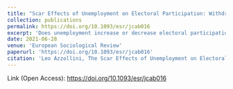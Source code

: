 ```yaml
---
title: "Scar Effects of Unemployment on Electoral Participation: Withdrawal and Mobilization across European Societies"
collection: publications
permalink: https://doi.org/10.1093/esr/jcab016
excerpt: 'Does unemployment increase or decrease electoral participation? A considerable body of work has examined this classic question, focusing on individual and contextual unemployment. However, this literature has scarcely examined the role of past experiences of unemployment, and not yet addressed their interaction with contextual unemployment. In this article, we extend the framework of unemployment scarring to study electoral behaviour. First, we posit that unemployment scars decrease electoral participation. Second, we formulate competing hypotheses on the macro–micro interactions between unemployment rates and scarring at the country, NUTS1 and 2 levels. We test these hypotheses relying on Rounds 4–8 (2008–2016) of the European Social Survey, for 26 countries. Results from logistic regressions with country and year fixed effects indicate that citizens with long unemployment scars are 9% less likely to vote than the non-scarred. We further find that higher unemployment rates at the sub-national levels slightly increase turnout, while there is no significant effect at the country level. For the sub-national levels, we find that lower unemployment rates exacerbate the individual scarring effect on turnout up to 13%. These findings remark that the framework of the scar effects of unemployment further illuminates the relationship between social stratification and political behaviour.'
date: 2021-06-28
venue: 'European Sociological Review'
paperurl: 'https://doi.org/10.1093/esr/jcab016'
citation: 'Leo Azzollini, The Scar Effects of Unemployment on Electoral Participation: Withdrawal and Mobilization across European Societies, European Sociological Review, Volume 37, Issue 6, December 2021, Pages 1007–1026.'
---
```

Link (Open Access): https://doi.org/10.1093/esr/jcab016
